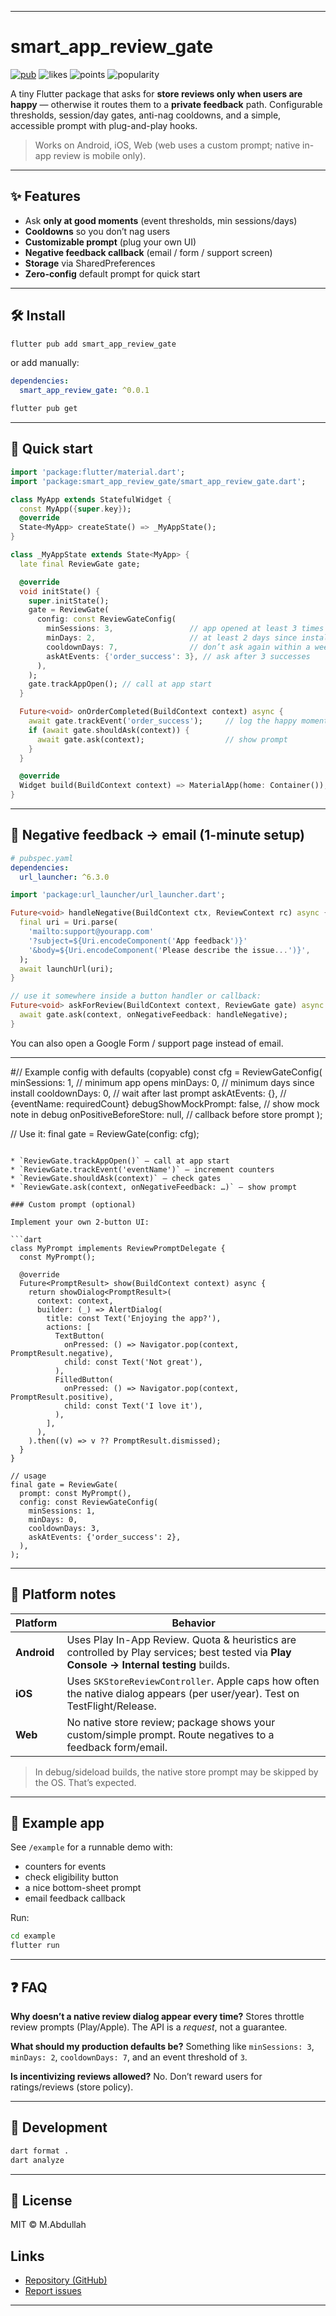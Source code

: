 
---

# smart\_app\_review\_gate

[![pub](https://img.shields.io/pub/v/smart_app_review_gate?logo=dart)](https://pub.dev/packages/smart_app_review_gate)
![likes](https://img.shields.io/pub/likes/smart_app_review_gate)
![points](https://img.shields.io/pub/points/smart_app_review_gate)
![popularity](https://img.shields.io/pub/popularity/smart_app_review_gate)

A tiny Flutter package that asks for **store reviews only when users are happy** — otherwise it routes them to a **private feedback** path.
Configurable thresholds, session/day gates, anti-nag cooldowns, and a simple, accessible prompt with plug-and-play hooks.

> Works on Android, iOS, Web (web uses a custom prompt; native in-app review is mobile only).

---

## ✨ Features

* Ask **only at good moments** (event thresholds, min sessions/days)
* **Cooldowns** so you don’t nag users
* **Customizable prompt** (plug your own UI)
* **Negative feedback callback** (email / form / support screen)
* **Storage** via SharedPreferences
* **Zero-config** default prompt for quick start

---

## 🛠️ Install

```bash
flutter pub add smart_app_review_gate
```

or add manually:

```yaml
dependencies:
  smart_app_review_gate: ^0.0.1
```

```bash
flutter pub get
```

---

## 🚀 Quick start

```dart
import 'package:flutter/material.dart';
import 'package:smart_app_review_gate/smart_app_review_gate.dart';

class MyApp extends StatefulWidget {
  const MyApp({super.key});
  @override
  State<MyApp> createState() => _MyAppState();
}

class _MyAppState extends State<MyApp> {
  late final ReviewGate gate;

  @override
  void initState() {
    super.initState();
    gate = ReviewGate(
      config: const ReviewGateConfig(
        minSessions: 3,                 // app opened at least 3 times
        minDays: 2,                     // at least 2 days since install
        cooldownDays: 7,                // don’t ask again within a week
        askAtEvents: {'order_success': 3}, // ask after 3 successes
      ),
    );
    gate.trackAppOpen(); // call at app start
  }

  Future<void> onOrderCompleted(BuildContext context) async {
    await gate.trackEvent('order_success');     // log the happy moment
    if (await gate.shouldAsk(context)) {
      await gate.ask(context);                  // show prompt
    }
  }

  @override
  Widget build(BuildContext context) => MaterialApp(home: Container());
}
```

---

## 📨 Negative feedback → email (1-minute setup)

```yaml
# pubspec.yaml
dependencies:
  url_launcher: ^6.3.0
```

```dart
import 'package:url_launcher/url_launcher.dart';

Future<void> handleNegative(BuildContext ctx, ReviewContext rc) async {
  final uri = Uri.parse(
    'mailto:support@yourapp.com'
    '?subject=${Uri.encodeComponent('App feedback')}'
    '&body=${Uri.encodeComponent('Please describe the issue...')}',
  );
  await launchUrl(uri);
}

// use it somewhere inside a button handler or callback:
Future<void> askForReview(BuildContext context, ReviewGate gate) async {
  await gate.ask(context, onNegativeFeedback: handleNegative);
}
```

You can also open a Google Form / support page instead of email.

---

#// Example config with defaults (copyable)
const cfg = ReviewGateConfig(
minSessions: 1,                 // minimum app opens
minDays: 0,                     // minimum days since install
cooldownDays: 0,                // wait after last prompt
askAtEvents: {},                // {eventName: requiredCount}
debugShowMockPrompt: false,     // show mock note in debug
onPositiveBeforeStore: null,    // callback before store prompt
);

// Use it:
final gate = ReviewGate(config: cfg);

```

* `ReviewGate.trackAppOpen()` – call at app start
* `ReviewGate.trackEvent('eventName')` – increment counters
* `ReviewGate.shouldAsk(context)` – check gates
* `ReviewGate.ask(context, onNegativeFeedback: …)` – show prompt

### Custom prompt (optional)

Implement your own 2-button UI:

```dart
class MyPrompt implements ReviewPromptDelegate {
  const MyPrompt();

  @override
  Future<PromptResult> show(BuildContext context) async {
    return showDialog<PromptResult>(
      context: context,
      builder: (_) => AlertDialog(
        title: const Text('Enjoying the app?'),
        actions: [
          TextButton(
            onPressed: () => Navigator.pop(context, PromptResult.negative),
            child: const Text('Not great'),
          ),
          FilledButton(
            onPressed: () => Navigator.pop(context, PromptResult.positive),
            child: const Text('I love it'),
          ),
        ],
      ),
    ).then((v) => v ?? PromptResult.dismissed);
  }
}

// usage
final gate = ReviewGate(
  prompt: const MyPrompt(),
  config: const ReviewGateConfig(
    minSessions: 1,
    minDays: 0,
    cooldownDays: 3,
    askAtEvents: {'order_success': 2},
  ),
);
```

---

## 📱 Platform notes

| Platform    | Behavior                                                                                                                                 |
| ----------- | ---------------------------------------------------------------------------------------------------------------------------------------- |
| **Android** | Uses Play In-App Review. Quota & heuristics are controlled by Play services; best tested via **Play Console → Internal testing** builds. |
| **iOS**     | Uses `SKStoreReviewController`. Apple caps how often the native dialog appears (per user/year). Test on TestFlight/Release.              |
| **Web**     | No native store review; package shows your custom/simple prompt. Route negatives to a feedback form/email.                               |

> In debug/sideload builds, the native store prompt may be skipped by the OS. That’s expected.

---

## 🧪 Example app

See `/example` for a runnable demo with:

* counters for events
* check eligibility button
* a nice bottom-sheet prompt
* email feedback callback

Run:

```bash
cd example
flutter run
```

---

## ❓ FAQ

**Why doesn’t a native review dialog appear every time?**
Stores throttle review prompts (Play/Apple). The API is a *request*, not a guarantee.

**What should my production defaults be?**
Something like `minSessions: 3`, `minDays: 2`, `cooldownDays: 7`, and an event threshold of `3`.

**Is incentivizing reviews allowed?**
No. Don’t reward users for ratings/reviews (store policy).

---

## 🔧 Development

```bash
dart format .
dart analyze
```

---

## 📄 License

MIT © M.Abdullah

## Links

* [Repository (GitHub)](https://github.com/ABDULLAH-G-1/smart_app_review_gate)
* [Report issues](https://github.com/ABDULLAH-G-1/smart_app_review_gate/issues)

---
